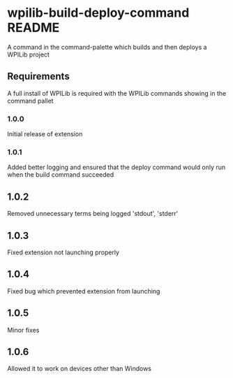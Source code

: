 # wpilib-build-deploy-command README

A command in the command-palette which builds and then deploys a WPILib project

## Requirements

A full install of WPILib is required with the WPILib commands showing in the command pallet

### 1.0.0

Initial release of extension

### 1.0.1

Added better logging and ensured that the deploy command would only run when the build command succeeded

## 1.0.2

Removed unnecessary terms being logged 'stdout', 'stderr'

## 1.0.3

Fixed extension not launching properly

## 1.0.4

Fixed bug which prevented extension from launching

## 1.0.5

Minor fixes

## 1.0.6

Allowed it to work on devices other than Windows
